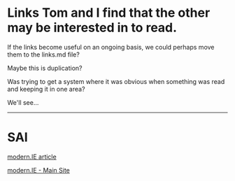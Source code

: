 # Links Tom and I find that the other may be interested in to read.

If the links become useful on an ongoing basis, we could perhaps
move them to the links.md file?

Maybe this is duplication?

Was trying to get a system where it was obvious when something 
was read and keeping it in one area?

We'll see...

---

SAI
===

[modern.IE article](http://www.sitepoint.com/test-site-locally-modern-ie/)

[modern.IE - Main Site](https://modern.ie/en-us)






